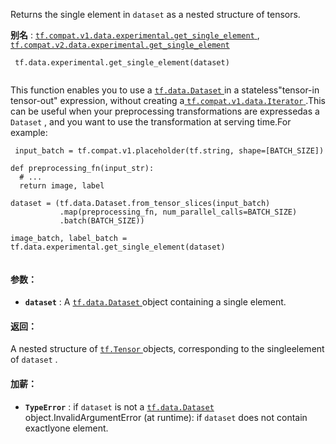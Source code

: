 Returns the single element in  `dataset`  as a nested structure of tensors.

**别名** : [ `tf.compat.v1.data.experimental.get_single_element` ](/api_docs/python/tf/data/experimental/get_single_element), [ `tf.compat.v2.data.experimental.get_single_element` ](/api_docs/python/tf/data/experimental/get_single_element)

```
 tf.data.experimental.get_single_element(dataset)
 
```

This function enables you to use a [ `tf.data.Dataset` ](https://tensorflow.google.cn/api_docs/python/tf/data/Dataset) in a stateless"tensor-in tensor-out" expression, without creating a[ `tf.compat.v1.data.Iterator` ](https://tensorflow.google.cn/api_docs/python/tf/compat/v1/data/Iterator).This can be useful when your preprocessing transformations are expressedas a  `Dataset` , and you want to use the transformation at serving time.For example:

```
 input_batch = tf.compat.v1.placeholder(tf.string, shape=[BATCH_SIZE])

def preprocessing_fn(input_str):
  # ...
  return image, label

dataset = (tf.data.Dataset.from_tensor_slices(input_batch)
           .map(preprocessing_fn, num_parallel_calls=BATCH_SIZE)
           .batch(BATCH_SIZE))

image_batch, label_batch = tf.data.experimental.get_single_element(dataset)
 
```

#### 参数：
- **`dataset`** : A [ `tf.data.Dataset` ](https://tensorflow.google.cn/api_docs/python/tf/data/Dataset) object containing a single element.


#### 返回：
A nested structure of [ `tf.Tensor` ](https://tensorflow.google.cn/api_docs/python/tf/Tensor) objects, corresponding to the singleelement of  `dataset` .

#### 加薪：
- **`TypeError`** : if  `dataset`  is not a [ `tf.data.Dataset` ](https://tensorflow.google.cn/api_docs/python/tf/data/Dataset) object.InvalidArgumentError (at runtime): if  `dataset`  does not contain exactlyone element.
